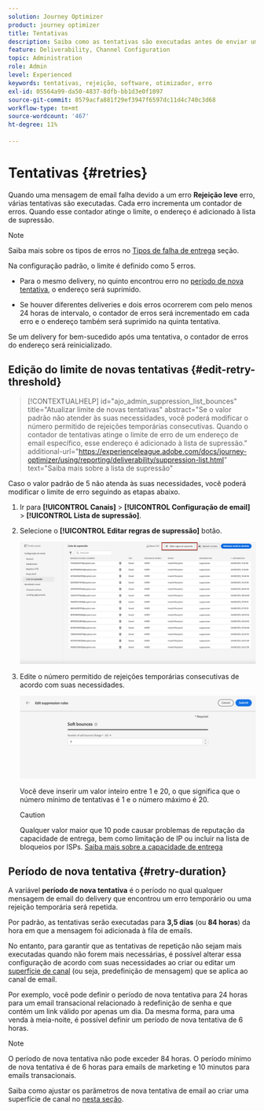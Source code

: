 ```yaml
---
solution: Journey Optimizer
product: journey optimizer
title: Tentativas
description: Saiba como as tentativas são executadas antes de enviar um endereço para a lista de supressão
feature: Deliverability, Channel Configuration
topic: Administration
role: Admin
level: Experienced
keywords: tentativas, rejeição, software, otimizador, erro
exl-id: 05564a99-da50-4837-8dfb-bb1d3e0f1097
source-git-commit: 8579acfa881f29ef3947f6597dc11d4c740c3d68
workflow-type: tm+mt
source-wordcount: '467'
ht-degree: 11%

---
```


# Tentativas {#retries}

Quando uma mensagem de email falha devido a um erro **Rejeição leve** erro, várias tentativas são executadas. Cada erro incrementa um contador de erros. Quando esse contador atinge o limite, o endereço é adicionado à lista de supressão.

>[!NOTE]
>
>Saiba mais sobre os tipos de erros no [Tipos de falha de entrega](../reports/suppression-list.md#delivery-failures) seção.

Na configuração padrão, o limite é definido como 5 erros.

* Para o mesmo delivery, no quinto encontrou erro no [período de nova tentativa](#retry-duration), o endereço será suprimido.

* Se houver diferentes deliveries e dois erros ocorrerem com pelo menos 24 horas de intervalo, o contador de erros será incrementado em cada erro e o endereço também será suprimido na quinta tentativa.

Se um delivery for bem-sucedido após uma tentativa, o contador de erros do endereço será reinicializado.

## Edição do limite de novas tentativas {#edit-retry-threshold}

>[!CONTEXTUALHELP]
>id="ajo_admin_suppression_list_bounces"
>title="Atualizar limite de novas tentativas"
>abstract="Se o valor padrão não atender às suas necessidades, você poderá modificar o número permitido de rejeições temporárias consecutivas. Quando o contador de tentativas atinge o limite de erro de um endereço de email específico, esse endereço é adicionado à lista de supressão."
>additional-url="https://experienceleague.adobe.com/docs/journey-optimizer/using/reporting/deliverability/suppression-list.html" text="Saiba mais sobre a lista de supressão"

Caso o valor padrão de 5 não atenda às suas necessidades, você poderá modificar o limite de erro seguindo as etapas abaixo.

1. Ir para **[!UICONTROL Canais]** > **[!UICONTROL Configuração de email]** > **[!UICONTROL Lista de supressão]**.

1. Selecione o **[!UICONTROL Editar regras de supressão]** botão.

   ![](assets/suppression-list-edit-retries.png)

1. Edite o número permitido de rejeições temporárias consecutivas de acordo com suas necessidades.

   ![](assets/suppression-list-edit-soft-bounces.png)

   Você deve inserir um valor inteiro entre 1 e 20, o que significa que o número mínimo de tentativas é 1 e o número máximo é 20.

   >[!CAUTION]
   >
   >Qualquer valor maior que 10 pode causar problemas de reputação da capacidade de entrega, bem como limitação de IP ou incluir na lista de bloqueios por ISPs. [Saiba mais sobre a capacidade de entrega](../reports/deliverability.md)

## Período de nova tentativa {#retry-duration}

A variável **período de nova tentativa** é o período no qual qualquer mensagem de email do delivery que encontrou um erro temporário ou uma rejeição temporária será repetida.

Por padrão, as tentativas serão executadas para **3,5 dias** (ou **84 horas**) da hora em que a mensagem foi adicionada à fila de emails.

No entanto, para garantir que as tentativas de repetição não sejam mais executadas quando não forem mais necessárias, é possível alterar essa configuração de acordo com suas necessidades ao criar ou editar um [superfície de canal](channel-surfaces.md) (ou seja, predefinição de mensagem) que se aplica ao canal de email.

Por exemplo, você pode definir o período de nova tentativa para 24 horas para um email transacional relacionado à redefinição de senha e que contém um link válido por apenas um dia. Da mesma forma, para uma venda à meia-noite, é possível definir um período de nova tentativa de 6 horas.

>[!NOTE]
>
>O período de nova tentativa não pode exceder 84 horas. O período mínimo de nova tentativa é de 6 horas para emails de marketing e 10 minutos para emails transacionais.

Saiba como ajustar os parâmetros de nova tentativa de email ao criar uma superfície de canal no [nesta seção](../email/email-settings.md#email-retry).

